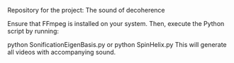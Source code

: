 Repository for the project: The sound of decoherence

Ensure that FFmpeg is installed on your system. Then, execute the Python script by running:

python SonificationEigenBasis.py
or 
python SpinHelix.py
This will generate all videos with accompanying sound.
